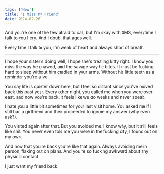 ```yaml
---
tags: ['New']
title: 'I Miss My Friend'
date: 2024-02-26
---
```


And you're one of the few afraid to call, but I'm okay with SMS, everytime I talk to you I cry. And I doubt that ages well.

Every time I talk to you, I'm weak of heart and always short of breath.

---

I hope your sister's doing well, I hope she's treating kitty right. I know you miss the way he gnawed, and the savage way he bites. It must be fucking hard to sleep without him cradled in your arms. Without his little teeth as a reminder you're alive.

You say life is quieter down here, but I feel so distant since you've moved back this past year. Every other night, you called me when you were over east, and now you're back, it feels like we go weeks and never speak.

I hate you a little bit sometimes for your last visit home. You asked me if I still had a girlfriend and then proceeded to ignore my answer (why even ask?).

You visited again after that. But you avoided me. I know why, but it still feels like shit. You never even told me you were in the fucking city, I found out on my own.

And now that you're back you're like that again. Always avoiding me in person, flaking out on plans. And you're so fucking awkward about any physical contact.

I just want my friend back.
